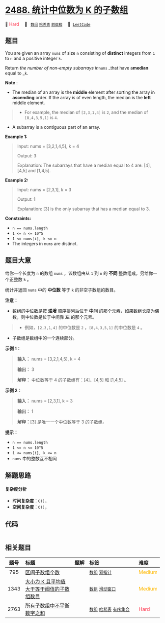 # [2488. 统计中位数为 K 的子数组](https://leetcode.com/problems/count-subarrays-with-median-k)

🔴 <font color=#ff334b>Hard</font>&emsp; 🔖&ensp; [`数组`](/leetcode/outline/tag/array.md) [`哈希表`](/leetcode/outline/tag/hash-table.md) [`前缀和`](/leetcode/outline/tag/prefix-sum.md)&emsp; 🔗&ensp;[`LeetCode`](https://leetcode.com/problems/count-subarrays-with-median-k)

## 题目

You are given an array `nums` of size `n` consisting of **distinct** integers
from `1` to `n` and a positive integer `k`.

Return _the number of non-empty subarrays in_`nums` _that have a**median**
equal to _`k`.

**Note** :

  * The median of an array is the **middle** element after sorting the array in **ascending** order. If the array is of even length, the median is the **left** middle element. 
> 
> * For example, the median of `[2,3,1,4]` is `2`, and the median of `[8,4,3,5,1]` is `4`.
  * A subarray is a contiguous part of an array.



**Example 1:**

> Input: nums = [3,2,1,4,5], k = 4
> 
> Output: 3
> 
> Explanation: The subarrays that have a median equal to 4 are: [4], [4,5] and [1,4,5].

**Example 2:**

> Input: nums = [2,3,1], k = 3
> 
> Output: 1
> 
> Explanation: [3] is the only subarray that has a median equal to 3.

**Constraints:**

  * `n == nums.length`
  * `1 <= n <= 10^5`
  * `1 <= nums[i], k <= n`
  * The integers in `nums` are distinct.


## 题目大意

给你一个长度为 `n` 的数组 `nums` ，该数组由从 `1` 到 `n` 的 **不同** 整数组成。另给你一个正整数 `k` 。

统计并返回 `nums` 中的 **中位数** 等于 `k` 的非空子数组的数目。

**注意：**

  * 数组的中位数是按 **递增** 顺序排列后位于 **中间** 的那个元素，如果数组长度为偶数，则中位数是位于中间靠 **左** 的那个元素。 
> 
> * 例如，`[2,3,1,4]` 的中位数是 `2` ，`[8,4,3,5,1]` 的中位数是 `4` 。
  * 子数组是数组中的一个连续部分。



**示例 1：**

> 
> 
> 
> 
> 
> **输入：** nums = [3,2,1,4,5], k = 4
> 
> **输出：** 3
> 
> **解释：** 中位数等于 4 的子数组有：[4]、[4,5] 和 [1,4,5] 。
> 
> 

**示例 2：**

> 
> 
> 
> 
> 
> **输入：** nums = [2,3,1], k = 3
> 
> **输出：** 1
> 
> **解释：**[3] 是唯一一个中位数等于 3 的子数组。
> 
> 



**提示：**

  * `n == nums.length`
  * `1 <= n <= 10^5`
  * `1 <= nums[i], k <= n`
  * `nums` 中的整数互不相同


## 解题思路

#### 复杂度分析

- **时间复杂度**：`O()`，
- **空间复杂度**：`O()`，

## 代码

```javascript

```

## 相关题目

<!-- prettier-ignore -->
| 题号 | 标题 | 题解 | 标签 | 难度 |
| :------: | :------ | :------: | :------ | :------ |
| 795 | [区间子数组个数](https://leetcode.com/problems/number-of-subarrays-with-bounded-maximum) |  |  [`数组`](/leetcode/outline/tag/array.md) [`双指针`](/leetcode/outline/tag/two-pointers.md) | <font color=#ffb800>Medium</font> |
| 1343 | [大小为 K 且平均值大于等于阈值的子数组数目](https://leetcode.com/problems/number-of-sub-arrays-of-size-k-and-average-greater-than-or-equal-to-threshold) |  |  [`数组`](/leetcode/outline/tag/array.md) [`滑动窗口`](/leetcode/outline/tag/sliding-window.md) | <font color=#ffb800>Medium</font> |
| 2763 | [所有子数组中不平衡数字之和](https://leetcode.com/problems/sum-of-imbalance-numbers-of-all-subarrays) |  |  [`数组`](/leetcode/outline/tag/array.md) [`哈希表`](/leetcode/outline/tag/hash-table.md) [`有序集合`](/leetcode/outline/tag/ordered-set.md) | <font color=#ff334b>Hard</font> |

<style>
.blue {
    background-color: #096dd9;
    padding: 0.25rem 0.5rem;
    margin: 0;
    font-size: 0.85em;
    border-radius: 3px;
    color: white;
    font-weight: 500;
}
table th:first-of-type { width: 10%; }
table th:nth-of-type(2) { width: 35%; }
table th:nth-of-type(3) { width: 10%; }
table th:nth-of-type(4) { width: 35%; }
table th:nth-of-type(5) { width: 10%; }
</style>
